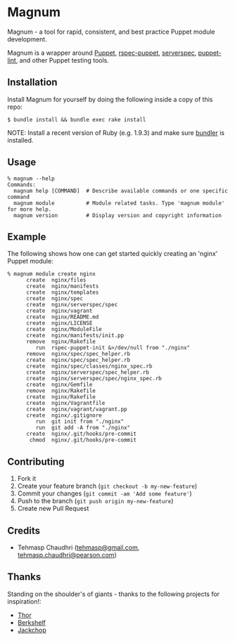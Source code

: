 # Magnum

Magnum - a tool for rapid, consistent, and best practice Puppet module development.

Magnum is a wrapper around [Puppet](http://puppetlabs.com/), [rspec-puppet](http://rspec-puppet.com/),
[serverspec](http://serverspec.org/), [puppet-lint](http://puppet-lint.com/), and other Puppet testing tools.

## Installation

Install Magnum for yourself by doing the following inside a copy of this repo:

    $ bundle install && bundle exec rake install

NOTE: Install a recent version of Ruby (e.g. 1.9.3) and make sure [bundler](http://bundler.io/) is installed.

## Usage

    % magnum --help
    Commands:
      magnum help [COMMAND]  # Describe available commands or one specific command
      magnum module          # Module related tasks. Type 'magnum module' for more help.
      magnum version         # Display version and copyright information

## Example

The following shows how one can get started quickly creating an 'nginx' Puppet module:

    % magnum module create nginx
          create  nginx/files
          create  nginx/manifests
          create  nginx/templates
          create  nginx/spec
          create  nginx/serverspec/spec
          create  nginx/vagrant
          create  nginx/README.md
          create  nginx/LICENSE
          create  nginx/ModuleFile
          create  nginx/manifests/init.pp
          remove  nginx/Rakefile
             run  rspec-puppet-init &>/dev/null from "./nginx"
          remove  nginx/spec/spec_helper.rb
          create  nginx/spec/spec_helper.rb
          create  nginx/spec/classes/nginx_spec.rb
          create  nginx/serverspec/spec_helper.rb
          create  nginx/serverspec/spec/nginx_spec.rb
          create  nginx/Gemfile
          remove  nginx/Rakefile
          create  nginx/Rakefile
          create  nginx/Vagrantfile
          create  nginx/vagrant/vagrant.pp
          create  nginx/.gitignore
             run  git init from "./nginx"
             run  git add -A from "./nginx"
          create  nginx/.git/hooks/pre-commit
           chmod  nginx/.git/hooks/pre-commit

## Contributing

1. Fork it
2. Create your feature branch (`git checkout -b my-new-feature`)
3. Commit your changes (`git commit -am 'Add some feature'`)
4. Push to the branch (`git push origin my-new-feature`)
5. Create new Pull Request

## Credits

* Tehmasp Chaudhri (tehmasp@gmail.com, tehmasp.chaudhri@pearson.com)

## Thanks

Standing on the shoulder's of giants - thanks to the following projects for inspiration!:

* [Thor](http://whatisthor.com/)
* [Berkshelf](http://berkshelf.com/)
* [Jackchop](http://rubygems.org/gems/jackchop)

